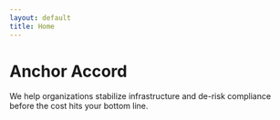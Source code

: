 ```yaml
---
layout: default
title: Home
---
```


# Anchor Accord

We help organizations stabilize infrastructure and de-risk compliance before
the cost hits your bottom line.
